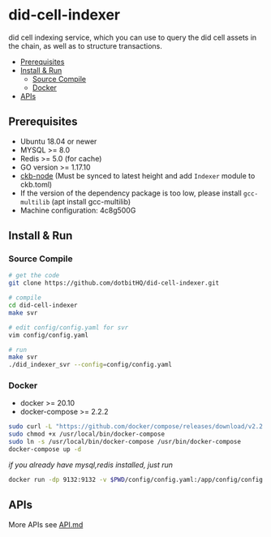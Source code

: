 # did-cell-indexer

did cell indexing service, which you can use to query the did cell assets in the chain, as well as to structure
transactions.

* [Prerequisites](#prerequisites)
* [Install &amp; Run](#install--run)
    * [Source Compile](#source-compile)
    * [Docker](#docker)
* [APIs](#apis)

## Prerequisites

* Ubuntu 18.04 or newer
* MYSQL >= 8.0
* Redis >= 5.0 (for cache)
* GO version >= 1.17.10
* [ckb-node](https://github.com/nervosnetwork/ckb) (Must be synced to latest height and add `Indexer` module to
  ckb.toml)
* If the version of the dependency package is too low, please install `gcc-multilib` (apt install gcc-multilib)
* Machine configuration: 4c8g500G

## Install & Run

### Source Compile

```bash
# get the code
git clone https://github.com/dotbitHQ/did-cell-indexer.git

# compile
cd did-cell-indexer
make svr

# edit config/config.yaml for svr
vim config/config.yaml

# run
make svr
./did_indexer_svr --config=config/config.yaml
```

### Docker

* docker >= 20.10
* docker-compose >= 2.2.2

```bash
sudo curl -L "https://github.com/docker/compose/releases/download/v2.2.2/docker-compose-$(uname -s)-$(uname -m)" -o /usr/local/bin/docker-compose
sudo chmod +x /usr/local/bin/docker-compose
sudo ln -s /usr/local/bin/docker-compose /usr/bin/docker-compose
docker-compose up -d
```

_if you already have mysql,redis installed, just run_

```bash
docker run -dp 9132:9132 -v $PWD/config/config.yaml:/app/config/config.yaml --name did-indexer-svr admindid/did-indexer-svr:latest
```

## APIs
More APIs see [API.md](https://github.com/dotbitHQ/did-cell-indexer/blob/main/API.md)